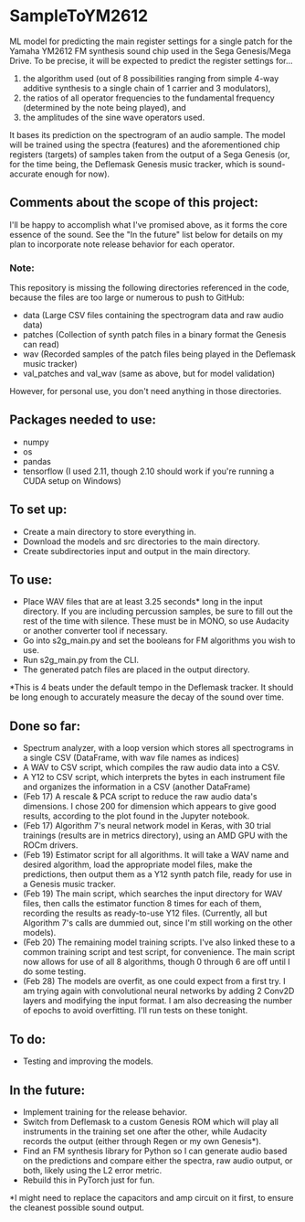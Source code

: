 # SampleToYM2612
 ML model for predicting the main register settings for a single patch for the Yamaha YM2612 FM synthesis sound chip used in the Sega Genesis/Mega Drive. To be precise, it will be expected to predict the register settings for...
 1) the algorithm used (out of 8 possibilities ranging from simple 4-way additive synthesis to a single chain of 1 carrier and 3 modulators),
 2) the ratios of all operator frequencies to the fundamental frequency (determined by the note being played), and
 3) the amplitudes of the sine wave operators used.
 
 It bases its prediction on the spectrogram of an audio sample. The model will be trained using the spectra (features) and the aforementioned chip registers (targets) of samples taken from the output of a Sega Genesis (or, for the time being, the Deflemask Genesis music tracker, which is sound-accurate enough for now).

## Comments about the scope of this project:
 I'll be happy to accomplish what I've promised above, as it forms the core essence of the sound. See the "In the future" list below for details on my plan to incorporate note release behavior for each operator.

### Note:
 This repository is missing the following directories referenced in the code, because the files are too large or numerous to push to GitHub:
 - data (Large CSV files containing the spectrogram data and raw audio data)
 - patches (Collection of synth patch files in a binary format the Genesis can read)
 - wav (Recorded samples of the patch files being played in the Deflemask music tracker)
 - val_patches and val_wav (same as above, but for model validation)

However, for personal use, you don't need anything in those directories.

## Packages needed to use:
- numpy
- os
- pandas
- tensorflow (I used 2.11, though 2.10 should work if you're running a CUDA setup on Windows)

## To set up:
- Create a main directory to store everything in.
- Download the models and src directories to the main directory.
- Create subdirectories input and output in the main directory.

## To use:
- Place WAV files that are at least 3.25 seconds* long in the input directory. If you are including percussion samples, be sure to fill out the rest of the time with silence. These must be in MONO, so use Audacity or another converter tool if necessary.
- Go into s2g_main.py and set the booleans for FM algorithms you wish to use.
- Run s2g_main.py from the CLI.
- The generated patch files are placed in the output directory.

\*This is 4 beats under the default tempo in the Deflemask tracker. It should be long enough to accurately measure the decay of the sound over time.

## Done so far:
 - Spectrum analyzer, with a loop version which stores all spectrograms in a single CSV (DataFrame, with wav file names as indices)
 - A WAV to CSV script, which compiles the raw audio data into a CSV.
 - A Y12 to CSV script, which interprets the bytes in each instrument file and organizes the information in a CSV (another DataFrame)
 - (Feb 17) A rescale & PCA script to reduce the raw audio data's dimensions. I chose 200 for dimension which appears to give good results, according to the plot found in the Jupyter notebook.
 - (Feb 17) Algorithm 7's neural network model in Keras, with 30 trial trainings (results are in metrics directory), using an AMD GPU with the ROCm drivers.
 - (Feb 19) Estimator script for all algorithms. It will take a WAV name and desired algorithm, load the appropriate model files, make the predictions, then output them as a Y12 synth patch file, ready for use in a Genesis music tracker.
 - (Feb 19) The main script, which searches the input directory for WAV files, then calls the estimator function 8 times for each of them, recording the results as ready-to-use Y12 files. (Currently, all but Algorithm 7's calls are dummied out, since I'm still working on the other models).
 - (Feb 20) The remaining model training scripts. I've also linked these to a common training script and test script, for convenience. The main script now allows for use of all 8 algorithms, though 0 through 6 are off until I do some testing.
 - (Feb 28) The models are overfit, as one could expect from a first try. I am trying again with convolutional neural networks by adding 2 Conv2D layers and modifying the input format. I am also decreasing the number of epochs to avoid overfitting. I'll run tests on these tonight.

## To do:
 - Testing and improving the models.
 
## In the future:
 - Implement training for the release behavior.
 - Switch from Deflemask to a custom Genesis ROM which will play all instruments in the training set one after the other, while Audacity records the output (either through Regen or my own Genesis*).
 - Find an FM synthesis library for Python so I can generate audio based on the predictions and compare either the spectra, raw audio output, or both, likely using the L2 error metric.
  - Rebuild this in PyTorch just for fun.
 
 \*I might need to replace the capacitors and amp circuit on it first, to ensure the cleanest possible sound output.

